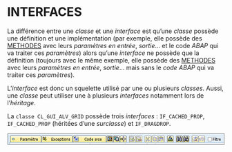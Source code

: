 # **INTERFACES**

La différence entre une _classe_ et une _interface_ est qu’une _classe_ possède une définition et une implémentation (par exemple, elle possède des [METHODES](../03_Méthodes/01_Méthodes.md) avec leurs _paramètres en entrée_, _sortie_... et le code _ABAP_ qui va traiter ces _paramètres_) alors qu’une _interface_ ne possède que la définition (toujours avec le même exemple, elle possède des [METHODES](../03_Méthodes/01_Méthodes.md) avec leurs _paramètres en entrée_, _sortie_... mais sans le _code ABAP_ qui va traiter ces _paramètres_).

L’_interface_ est donc un squelette utilisé par une ou plusieurs _classes_. Aussi, une _classe_ peut utiliser une à plusieurs _interfaces_ notamment lors de l’_héritage_.

La `classe CL_GUI_ALV_GRID` possède trois _interfaces_ : `IF_CACHED_PROP`, `IF_CACHED_PROP` (héritées d’une _surclasse_) et `IF_DRAGDROP`.

![](../../ressources/14_02_03_01.png)
